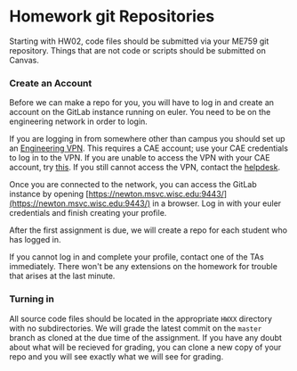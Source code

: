 # Homework git Repositories
Starting with HW02, code files should be submitted via your ME759 git repository. Things that are not code or scripts should be submitted on Canvas.

### Create an Account
Before we can make a repo for you, you will have to log in and create an account on the GitLab instance running on euler. You need to be on the engineering network in order to login.

If you are logging in from somewhere other than campus you should set up an [Engineering VPN](https://kb.wisc.edu/cae/84859). This requires a CAE account; use your CAE credentials to log in to the VPN. If you are unable to access the VPN with your CAE account, try [this](https://kb.wisc.edu/cae/page.php?id=23424). If you still cannot access the VPN, contact the [helpdesk](https://www.cae.wisc.edu/helpdesk/).

Once you are connected to the network, you can access the GitLab instance by opening [https://newton.msvc.wisc.edu:9443/](https://newton.msvc.wisc.edu:9443/) in a browser. Log in with your euler credentials and finish creating your profile.

After the first assignment is due, we will create a repo for each student who has logged in.

If you cannot log in and complete your profile, contact one of the TAs immediately. There won't be any extensions on the homework for trouble that arises at the last minute.

### Turning in
All source code files should be located in the appropriate `HWXX` directory with no subdirectories. We will grade the latest commit on the `master` branch as cloned at the due time of the assignment. If you have any doubt about what will be recieved for grading, you can clone a new copy of your repo and you will see exactly what we will see for grading.

